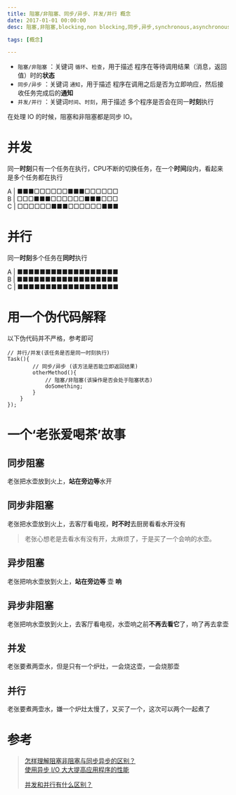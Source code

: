 ```yaml
---
title: 阻塞/非阻塞、同步/异步、并发/并行 概念
date: 2017-01-01 00:00:00
desc: 阻塞,非阻塞,blocking,non blocking,同步,异步,synchronous,asynchronous,并行;并发,concurrent,parallel

tags: [概念]

---
```

- `阻塞/非阻塞` ：关键词 `循环`、`检查`，用于描述 程序在等待调用结果（消息，返回值）时的**状态**
- `同步/异步` ：关键词 `通知`，用于描述 程序在调用之后是否为立即响应，然后接收任务完成后的**通知**
- `并发/并行` ：关键词`时间`、`时刻`，用于描述 多个程序是否会在同一**时刻**执行

<!--more-->

在处理 IO 的时候，阻塞和非阻塞都是同步 IO。


# 并发

同一**时刻**只有一个任务在执行，CPU不断的切换任务，在一个**时间**段内，看起来是多个任务都在执行

A | ■■■□□□□□□■■■□□□□□□   
B | □□□■■■□□□□□□■■■□□□    
C | □□□□□□■■■□□□□□□■■■    

# 并行

同一**时刻**多个任务在**同时**执行

A | ■■■■■■■■■■■■■■■■■■    
B | ■■■■■■■■■■■■■■■■■■  
C | ■■■■■■■■■■■■■■■■■■  

# 用一个伪代码解释

以下伪代码并不严格，参考即可

```code
// 并行/并发(该任务是否是同一时刻执行)
Task(){
        // 同步/异步 (该方法是否能立即返回结果)
        otherMethod(){
            // 阻塞/非阻塞(该操作是否会处于阻塞状态)
            doSomething; 
        }
    }
}); 
```


# 一个‘老张爱喝茶’故事

## 同步阻塞
老张把水壶放到火上，**站在旁边等**水开 

## 同步非阻塞
老张把水壶放到火上，去客厅看电视，**时不时**去厨房看看水开没有

> 老张心想老是去看水有没有开，太麻烦了，于是买了一个会响的水壶。

## 异步阻塞
老张把响水壶放到火上，**站在旁边等** 壶 **响**


## 异步非阻塞
老张把响水壶放到火上，去客厅看电视，水壶响之前**不再去看它**了，响了再去拿壶


## 并发
老张要煮两壶水，但是只有一个炉灶，一会烧这壶，一会烧那壶

## 并行
老张要煮两壶水，嫌一个炉灶太慢了，又买了一个，这次可以两个一起煮了


# 参考
> [怎样理解阻塞非阻塞与同步异步的区别？](https://www.zhihu.com/question/19732473)  
> [使用异步 I/O 大大提高应用程序的性能](http://www.ibm.com/developerworks/cn/linux/l-async/)  
>
> [并发和并行有什么区别？](http://ifeve.com/parallel_and_con/)